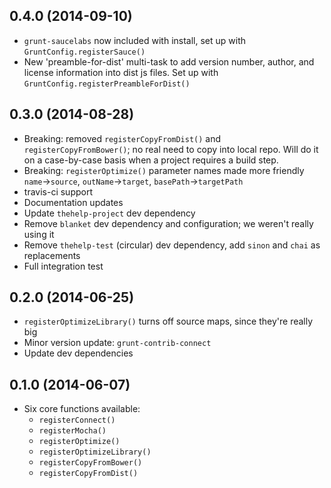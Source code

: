 ## 0.4.0 (2014-09-10)

* `grunt-saucelabs` now included with install, set up with `GruntConfig.registerSauce()`
* New 'preamble-for-dist' multi-task to add version number, author, and license information into dist js files. Set up with `GruntConfig.registerPreambleForDist()`

## 0.3.0 (2014-08-28)

* Breaking: removed `registerCopyFromDist()` and `registerCopyFromBower()`; no real need to copy into local repo. Will do it on a case-by-case basis when a project requires a build step.
* Breaking: `registerOptimize()` parameter names made more friendly `name`->`source`, `outName`->`target`, `basePath`->`targetPath`
* travis-ci support
* Documentation updates
* Update `thehelp-project` dev dependency
* Remove `blanket` dev dependency and configuration; we weren't really using it
* Remove `thehelp-test` (circular) dev dependency, add `sinon` and `chai` as replacements
* Full integration test

## 0.2.0 (2014-06-25)

* `registerOptimizeLibrary()` turns off source maps, since they're really big
* Minor version update: `grunt-contrib-connect`
* Update dev dependencies

## 0.1.0 (2014-06-07)

* Six core functions available:
  * `registerConnect()`
  * `registerMocha()`
  * `registerOptimize()`
  * `registerOptimizeLibrary()`
  * `registerCopyFromBower()`
  * `registerCopyFromDist()`
